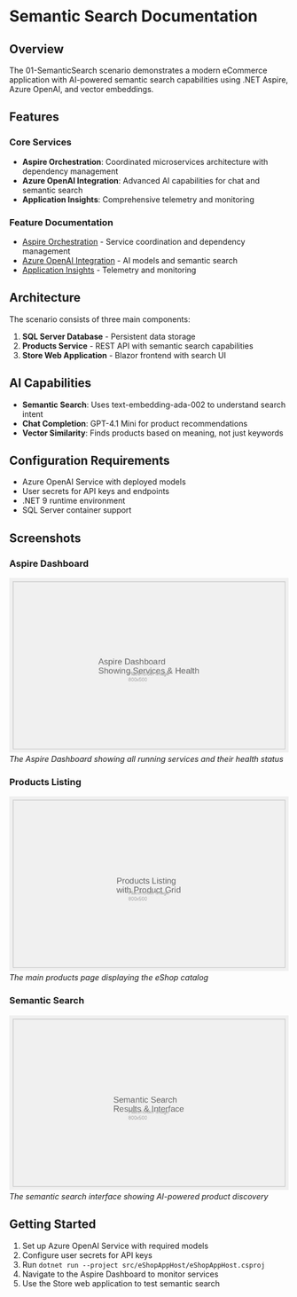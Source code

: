 # Semantic Search Documentation

## Overview
The 01-SemanticSearch scenario demonstrates a modern eCommerce application with AI-powered semantic search capabilities using .NET Aspire, Azure OpenAI, and vector embeddings.

## Features

### Core Services
- **Aspire Orchestration**: Coordinated microservices architecture with dependency management
- **Azure OpenAI Integration**: Advanced AI capabilities for chat and semantic search
- **Application Insights**: Comprehensive telemetry and monitoring

### Feature Documentation
- [Aspire Orchestration](aspire-orchestration.md) - Service coordination and dependency management
- [Azure OpenAI Integration](azure-openai-integration.md) - AI models and semantic search
- [Application Insights](application-insights.md) - Telemetry and monitoring

## Architecture
The scenario consists of three main components:
1. **SQL Server Database** - Persistent data storage
2. **Products Service** - REST API with semantic search capabilities
3. **Store Web Application** - Blazor frontend with search UI

## AI Capabilities
- **Semantic Search**: Uses text-embedding-ada-002 to understand search intent
- **Chat Completion**: GPT-4.1 Mini for product recommendations
- **Vector Similarity**: Finds products based on meaning, not just keywords

## Configuration Requirements
- Azure OpenAI Service with deployed models
- User secrets for API keys and endpoints
- .NET 9 runtime environment
- SQL Server container support

## Screenshots

### Aspire Dashboard
![Aspire Dashboard](images/dashboard.jpg)
*The Aspire Dashboard showing all running services and their health status*

### Products Listing
![Products Page](images/products.jpg)
*The main products page displaying the eShop catalog*

### Semantic Search
![Search Interface](images/search.jpg)
*The semantic search interface showing AI-powered product discovery*

## Getting Started
1. Set up Azure OpenAI Service with required models
2. Configure user secrets for API keys
3. Run `dotnet run --project src/eShopAppHost/eShopAppHost.csproj`
4. Navigate to the Aspire Dashboard to monitor services
5. Use the Store web application to test semantic search
